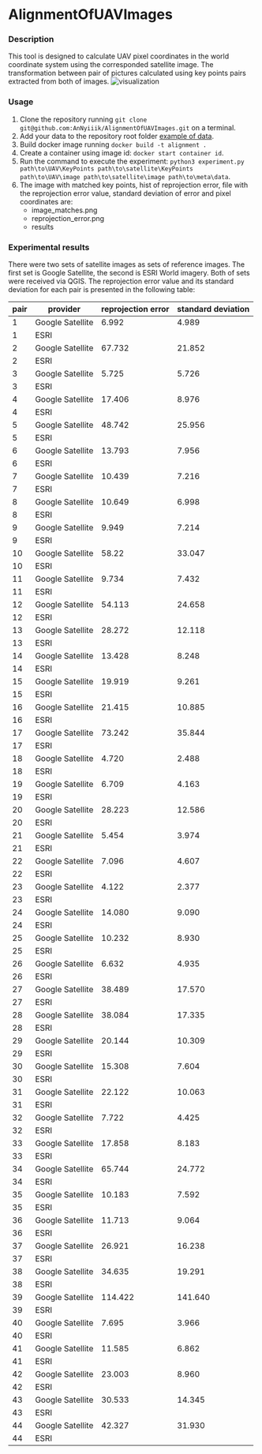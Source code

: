# AlignmentOfUAVImages
### Description
This tool is designed to calculate UAV pixel coordinates in the world coordinate system using the corresponded satellite
image. The transformation between pair of pictures calculated using key points pairs extracted from both of images. 
![visualization](https://github.com/AnNyiiik/HWThirdTerm/assets/114094098/b6596732-c49f-47cc-baa8-01f9c97bfd31)
### Usage
1. Clone the repository running `git clone git@github.com:AnNyiiik/AlignmentOfUAVImages.git` on a terminal.
1. Add your data to the repository root folder  [example of data](exampleOfData).
1. Build docker image running `docker build -t alignment .`
1. Create a container using image id: `docker start container id`.
1. Run the command to execute the experiment: `python3 experiment.py path\to\UAV\KeyPoints path\to\satellite\KeyPoints 
   path\to\UAV\image path\to\satellite\image path\to\meta\data`.
1. The image with matched key points, hist of reprojection error, file with the reprojection error value, 
   standard deviation of error and pixel coordinates are:
   * image_matches.png
   * reprojection_error.png
   * results 
### Experimental results
There were two sets of satellite images as sets of reference images. The first set is Google Satellite, the second is
ESRI World imagery. Both of sets were received via QGIS. The reprojection error value and its standard deviation for each pair is presented in the following table:

| pair  | provider         | reprojection error | standard deviation |
| ----- | ---------------- | ------------------ | ------------------ |
|   1   | Google Satellite |        6.992       |       4.989        |
|   1   | ESRI             |                    |                    |
|   2   | Google Satellite |        67.732      |       21.852       |
|   2   | ESRI             |                    |                    |
|   3   | Google Satellite |        5.725       |       5.726        |
|   3   | ESRI             |                    |                    |
|   4   | Google Satellite |        17.406      |       8.976        |
|   4   | ESRI             |                    |                    |
|   5   | Google Satellite |        48.742      |       25.956       |
|   5   | ESRI             |                    |                    |
|   6   | Google Satellite |        13.793      |       7.956        |
|   6   | ESRI             |                    |                    |
|   7   | Google Satellite |        10.439      |       7.216        |
|   7   | ESRI             |                    |                    |
|   8   | Google Satellite |        10.649      |       6.998        |
|   8   | ESRI             |                    |                    |
|   9   | Google Satellite |        9.949       |       7.214        |
|   9   | ESRI             |                    |                    |
|   10  | Google Satellite |        58.22       |       33.047       |
|   10  | ESRI             |                    |                    |
|   11  | Google Satellite |        9.734       |       7.432        |
|   11  | ESRI             |                    |                    |
|   12  | Google Satellite |        54.113      |       24.658       |
|   12  | ESRI             |                    |                    |
|   13  | Google Satellite |        28.272      |       12.118       |
|   13  | ESRI             |                    |                    |
|   14  | Google Satellite |        13.428      |       8.248        |
|   14  | ESRI             |                    |                    |
|   15  | Google Satellite |        19.919      |       9.261        |
|   15  | ESRI             |                    |                    |
|   16  | Google Satellite |        21.415      |       10.885       |
|   16  | ESRI             |                    |                    |
|   17  | Google Satellite |        73.242      |       35.844       |
|   17  | ESRI             |                    |                    |
|   18  | Google Satellite |        4.720       |       2.488        |
|   18  | ESRI             |                    |                    |
|   19  | Google Satellite |        6.709       |       4.163        |
|   19  | ESRI             |                    |                    |
|   20  | Google Satellite |        28.223      |       12.586       |
|   20  | ESRI             |                    |                    |
|   21  | Google Satellite |        5.454       |       3.974        |
|   21  | ESRI             |                    |                    |
|   22  | Google Satellite |        7.096       |       4.607        |
|   22  | ESRI             |                    |                    |
|   23  | Google Satellite |        4.122       |       2.377        |
|   23  | ESRI             |                    |                    |
|   24  | Google Satellite |        14.080      |       9.090        |
|   24  | ESRI             |                    |                    |
|   25  | Google Satellite |        10.232      |       8.930        |
|   25  | ESRI             |                    |                    |
|   26  | Google Satellite |        6.632       |       4.935        |
|   26  | ESRI             |                    |                    |
|   27  | Google Satellite |        38.489      |       17.570       |
|   27  | ESRI             |                    |                    |
|   28  | Google Satellite |        38.084      |       17.335       |
|   28  | ESRI             |                    |                    |
|   29  | Google Satellite |        20.144      |       10.309       |
|   29  | ESRI             |                    |                    |
|   30  | Google Satellite |        15.308      |       7.604        |
|   30  | ESRI             |                    |                    |
|   31  | Google Satellite |        22.122      |       10.063       |
|   31  | ESRI             |                    |                    |
|   32  | Google Satellite |        7.722       |       4.425        |
|   32  | ESRI             |                    |                    |
|   33  | Google Satellite |        17.858      |       8.183        |
|   33  | ESRI             |                    |                    |
|   34  | Google Satellite |        65.744      |       24.772       |
|   34  | ESRI             |                    |                    |
|   35  | Google Satellite |        10.183      |       7.592        |
|   35  | ESRI             |                    |                    |
|   36  | Google Satellite |        11.713      |       9.064        |
|   36  | ESRI             |                    |                    |
|   37  | Google Satellite |        26.921      |       16.238       |
|   37  | ESRI             |                    |                    |
|   38  | Google Satellite |        34.635      |      19.291        |
|   38  | ESRI             |                    |                    |
|   39  | Google Satellite |        114.422     |      141.640       |
|   39  | ESRI             |                    |                    |
|   40  | Google Satellite |        7.695       |      3.966         |
|   40  | ESRI             |                    |                    |
|   41  | Google Satellite |        11.585      |      6.862         |
|   41  | ESRI             |                    |                    |
|   42  | Google Satellite |        23.003      |      8.960         |
|   42  | ESRI             |                    |                    |
|   43  | Google Satellite |        30.533      |      14.345        |
|   43  | ESRI             |                    |                    |
|   44  | Google Satellite |        42.327      |       31.930       |
|   44  | ESRI             |                    |                    |